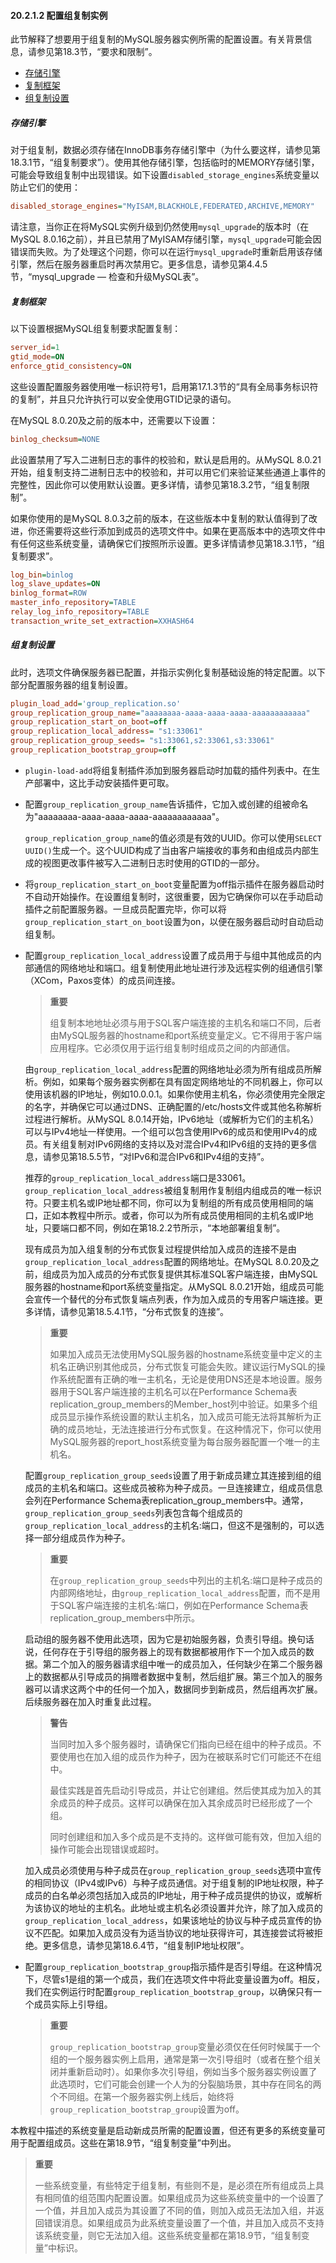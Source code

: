#### 20.2.1.2 配置组复制实例

此节解释了想要用于组复制的MySQL服务器实例所需的配置设置。有关背景信息，请参见第18.3节，“要求和限制”。

- [存储引擎](#存储引擎)
- [复制框架](#复制框架)
- [组复制设置](#组复制设置)

##### 存储引擎

对于组复制，数据必须存储在InnoDB事务存储引擎中（为什么要这样，请参见第18.3.1节，“组复制要求”）。使用其他存储引擎，包括临时的MEMORY存储引擎，可能会导致组复制中出现错误。如下设置`disabled_storage_engines`系统变量以防止它们的使用：

```ini
disabled_storage_engines="MyISAM,BLACKHOLE,FEDERATED,ARCHIVE,MEMORY"
```

请注意，当你正在将MySQL实例升级到仍然使用`mysql_upgrade`的版本时（在MySQL 8.0.16之前），并且已禁用了MyISAM存储引擎，`mysql_upgrade`可能会因错误而失败。为了处理这个问题，你可以在运行`mysql_upgrade`时重新启用该存储引擎，然后在服务器重启时再次禁用它。更多信息，请参见第4.4.5节，“mysql_upgrade — 检查和升级MySQL表”。

##### 复制框架

以下设置根据MySQL组复制要求配置复制：

```ini
server_id=1
gtid_mode=ON
enforce_gtid_consistency=ON
```

这些设置配置服务器使用唯一标识符号1，启用第17.1.3节的“具有全局事务标识符的复制”，并且只允许执行可以安全使用GTID记录的语句。

在MySQL 8.0.20及之前的版本中，还需要以下设置：

```ini
binlog_checksum=NONE
```

此设置禁用了写入二进制日志的事件的校验和，默认是启用的。从MySQL 8.0.21开始，组复制支持二进制日志中的校验和，并可以用它们来验证某些通道上事件的完整性，因此你可以使用默认设置。更多详情，请参见第18.3.2节，“组复制限制”。

如果你使用的是MySQL 8.0.3之前的版本，在这些版本中复制的默认值得到了改进，你还需要将这些行添加到成员的选项文件中。如果在更高版本中的选项文件中有任何这些系统变量，请确保它们按照所示设置。更多详情请参见第18.3.1节，“组复制要求”。

```ini
log_bin=binlog
log_slave_updates=ON
binlog_format=ROW
master_info_repository=TABLE
relay_log_info_repository=TABLE
transaction_write_set_extraction=XXHASH64
```

##### 组复制设置

此时，选项文件确保服务器已配置，并指示实例化复制基础设施的特定配置。以下部分配置服务器的组复制设置。

```ini
plugin_load_add='group_replication.so'
group_replication_group_name="aaaaaaaa-aaaa-aaaa-aaaa-aaaaaaaaaaaa"
group_replication_start_on_boot=off
group_replication_local_address= "s1:33061"
group_replication_group_seeds= "s1:33061,s2:33061,s3:33061"
group_replication_bootstrap_group=off
```

- `plugin-load-add`将组复制插件添加到服务器启动时加载的插件列表中。在生产部署中，这比手动安装插件更可取。

- 配置`group_replication_group_name`告诉插件，它加入或创建的组被命名为"aaaaaaaa-aaaa-aaaa-aaaa-aaaaaaaaaaaa"。

  `group_replication_group_name`的值必须是有效的UUID。你可以使用`SELECT UUID()`生成一个。这个UUID构成了当由客户端接收的事务和由组成员内部生成的视图更改事件被写入二进制日志时使用的GTID的一部分。

- 将`group_replication_start_on_boot`变量配置为off指示插件在服务器启动时不自动开始操作。在设置组复制时，这很重要，因为它确保你可以在手动启动插件之前配置服务器。一旦成员配置完毕，你可以将`group_replication_start_on_boot`设置为on，以便在服务器启动时自动启动组复制。

- 配置`group_replication_local_address`设置了成员用于与组中其他成员的内部通信的网络地址和端口。组复制使用此地址进行涉及远程实例的组通信引擎（XCom，Paxos变体）的成员间连接。

  > **重要**
  >
  > 组复制本地地址必须与用于SQL客户端连接的主机名和端口不同，后者由MySQL服务器的hostname和port系统变量定义。它不得用于客户端应用程序。它必须仅用于运行组复制时组成员之间的内部通信。

  由`group_replication_local_address`配置的网络地址必须为所有组成员所解析。例如，如果每个服务器实例都在具有固定网络地址的不同机器上，你可以使用该机器的IP地址，例如10.0.0.1。如果你使用主机名，你必须使用完全限定的名字，并确保它可以通过DNS、正确配置的/etc/hosts文件或其他名称解析过程进行解析。从MySQL 8.0.14开始，IPv6地址（或解析为它们的主机名）可以与IPv4地址一样使用。一个组可以包含使用IPv6的成员和使用IPv4的成员。有关组复制对IPv6网络的支持以及对混合IPv4和IPv6组的支持的更多信息，请参见第18.5.5节，“对IPv6和混合IPv6和IPv4组的支持”。

  推荐的`group_replication_local_address`端口是33061。`group_replication_local_address`被组复制用作复制组内组成员的唯一标识符。只要主机名或IP地址都不同，你可以为复制组的所有成员使用相同的端口，正如本教程中所示。或者，你可以为所有成员使用相同的主机名或IP地址，只要端口都不同，例如在第18.2.2节所示，“本地部署组复制”。

  现有成员为加入组复制的分布式恢复过程提供给加入成员的连接不是由`group_replication_local_address`配置的网络地址。在MySQL 8.0.20及之前，组成员为加入成员的分布式恢复提供其标准SQL客户端连接，由MySQL服务器的hostname和port系统变量指定。从MySQL 8.0.21开始，组成员可能会宣传一个替代的分布式恢复端点列表，作为加入成员的专用客户端连接。更多详情，请参见第18.5.4.1节，“分布式恢复的连接”。

  > **重要**
  >
  > 如果加入成员无法使用MySQL服务器的hostname系统变量中定义的主机名正确识别其他成员，分布式恢复可能会失败。建议运行MySQL的操作系统配置有正确的唯一主机名，无论是使用DNS还是本地设置。服务器用于SQL客户端连接的主机名可以在Performance Schema表replication_group_members的Member_host列中验证。如果多个组成员显示操作系统设置的默认主机名，加入成员可能无法将其解析为正确的成员地址，无法连接进行分布式恢复。在这种情况下，你可以使用MySQL服务器的report_host系统变量为每台服务器配置一个唯一的主机名。

  配置`group_replication_group_seeds`设置了用于新成员建立其连接到组的组成员的主机名和端口。这些成员被称为种子成员。一旦连接建立，组成员信息会列在Performance Schema表replication_group_members中。通常，`group_replication_group_seeds`列表包含每个组成员的`group_replication_local_address`的主机名:端口，但这不是强制的，可以选择一部分组成员作为种子。

  > **重要**
  >
  > 在`group_replication_group_seeds`中列出的主机名:端口是种子成员的内部网络地址，由`group_replication_local_address`配置，而不是用于SQL客户端连接的主机名:端口，例如在Performance Schema表replication_group_members中所示。

  启动组的服务器不使用此选项，因为它是初始服务器，负责引导组。换句话说，任何存在于引导组的服务器上的现有数据都被用作下一个加入成员的数据。第二个加入的服务器请求组中唯一的成员加入，任何缺少在第二个服务器上的数据都从引导成员的捐赠者数据中复制，然后组扩展。第三个加入的服务器可以请求这两个中的任何一个加入，数据同步到新成员，然后组再次扩展。后续服务器在加入时重复此过程。

  > **警告**
  >
  > 当同时加入多个服务器时，请确保它们指向已经在组中的种子成员。不要使用也在加入组的成员作为种子，因为在被联系时它们可能还不在组中。
  >
  > 最佳实践是首先启动引导成员，并让它创建组。然后使其成为加入的其余成员的种子成员。这样可以确保在加入其余成员时已经形成了一个组。
  >
  > 同时创建组和加入多个成员是不支持的。这样做可能有效，但加入组的操作可能会出现错误或超时。

  加入成员必须使用与种子成员在`group_replication_group_seeds`选项中宣传的相同协议（IPv4或IPv6）与种子成员通信。对于组复制的IP地址权限，种子成员的白名单必须包括加入成员的IP地址，用于种子成员提供的协议，或解析为该协议的地址的主机名。此地址或主机名必须设置并允许，除了加入成员的`group_replication_local_address`，如果该地址的协议与种子成员宣传的协议不匹配。如果加入成员没有为适当协议的地址获得许可，其连接尝试将被拒绝。更多信息，请参见第18.6.4节，“组复制IP地址权限”。

- 配置`group_replication_bootstrap_group`指示插件是否引导组。在这种情况下，尽管s1是组的第一个成员，我们在选项文件中将此变量设置为off。相反，我们在实例运行时配置`group_replication_bootstrap_group`，以确保只有一个成员实际上引导组。

  > **重要**
  >
  > `group_replication_bootstrap_group`变量必须仅在任何时候属于一个组的一个服务器实例上启用，通常是第一次引导组时（或者在整个组关闭并重新启动时）。如果你多次引导组，例如当多个服务器实例设置了此选项时，它们可能会创建一个人为的分裂脑场景，其中存在同名的两个不同组。在第一个服务器实例上线后，始终将`group_replication_bootstrap_group`设置为off。

本教程中描述的系统变量是启动新成员所需的配置设置，但还有更多的系统变量可用于配置组成员。这些在第18.9节，“组复制变量”中列出。

> **重要**
>
> 一些系统变量，有些特定于组复制，有些则不是，是必须在所有组成员上具有相同值的组范围内配置设置。如果组成员为这些系统变量中的一个设置了一个值，并且加入成员为其设置了不同的值，则加入成员无法加入组，并返回错误消息。如果组成员为此系统变量设置了一个值，并且加入成员不支持该系统变量，则它无法加入组。这些系统变量都在第18.9节，“组复制变量”中标识。
